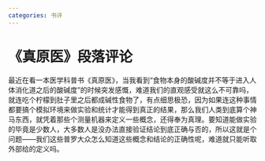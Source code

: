 ```yaml
---
categories: 书评
---
```


# 《真原医》段落评论

最近在看一本医学科普书《真原医》，当我看到“食物本身的酸碱度并不等于进入人体消化道之后的酸碱度”的时候突发感慨，难道我们的直观感受就这么不可靠吗，就连吃个柠檬到肚子里之后都成碱性食物了，有点细思极恐，因为如果连这种事情都要搞个模拟环境来做实验和统计才能得到真正的结果，那么我们人类到底算个神马东西，就凭着那些个测量机器来定义一些概念，还得奉为真理。要知道能做实验的毕竟是少数人，大多数人是没办法直接验证结论到底正确与否的，所以这就是个问题——我们这些普罗大众怎么知道这些概念和结论的正确性呢，难道就只能听取外部给的定义吗。

